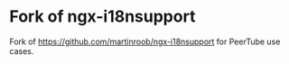 # Fork of ngx-i18nsupport

Fork of https://github.com/martinroob/ngx-i18nsupport for PeerTube use cases.
